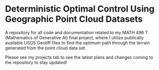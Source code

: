 # Deterministic Optimal Control Using Geographic Point Cloud Datasets #
A repository for all code and documentation related to my MATH 496 T (Mathematics of Generative AI) final project, where I utilize 
publically available USGS Geotiff files to find the optimum path through the terrain generated from the point cloud data set. 

Please see my projects tab to see the latest plans and changes coming to the repository to stay updated!
